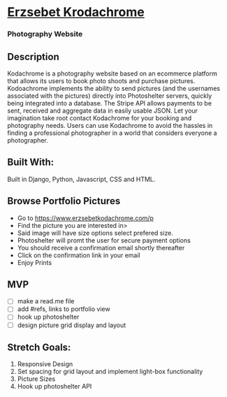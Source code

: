 [<h1>Erzsebet Krodachrome</h1>](https://www.erzsebetkodachrome.com/)

### Photography Website

## Description

Kodachrome is a photography website based on an ecommerce platform that allows its users to book photo shoots and purchase pictures. Kodoachrome implements the ability to send pictures (and the usernames associated with the pictures) directly into Photoshelter servers, quickly being integrated into a database. The Stripe API allows payments to be sent, received and aggregate data in easily usable JSON.
Let your imagination take root contact Kodachrome for your booking and photography needs. Users can use Kodachrome to avoid the hassles in finding a professional photographer in a world that considers everyone a photographer. 

## Built With:

Built in Django, Python, Javascript, CSS and HTML.

## Browse Portfolio Pictures

* Go to https://www.erzsebetkodachrome.com/p
* Find the picture you are interested in>
* Said image will have size options select prefered size.
* Photoshelter will promt the user for secure payment options
* You should receive a confirmation email shortly thereafter
* Click on the confirmation link in your email
* Enjoy Prints

## MVP
- [ ] make a read.me file
- [ ] add #refs, links to portfolio view
- [ ] hook up photoshelter
- [ ] design picture grid display and  layout

## Stretch Goals:

1. Responsive Design
1. Set spacing for grid layout and implement light-box functionality
1. Picture Sizes
1. Hook up photoshelter API
